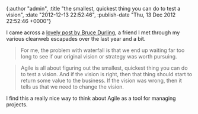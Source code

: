 

{:author "admin", :title "the smallest, quickest thing you can do to test a vision", :date "2012-12-13 22:52:46", :publish-date "Thu, 13 Dec 2012 22:52:46 +0000"}



<!-- content below -->

I came across a [lovely post by Bruce Durling][1], a friend I met through my various cleanweb escapades over the last year and a bit.

> For me, the problem with waterfall is that we end up waiting far too long to see if our original vision or strategy was worth pursuing.

> Agile is all about figuring out the smallest, quickest thing you can do to test a vision. And if the vision is right, then that thing should start to return some value to the business. If the vision was wrong, then it tells us that we need to change the vision.

I find this a really nice way to think about Agile as a tool for managing projects.

[1]: http://blog.mastodonc.com/2012/07/02/agile-lean-and-startups/

